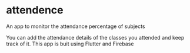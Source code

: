 # attendence

An app to monitor the attendance percentage of subjects

You can add the attendance details of the classes you attended and keep track of it.
This app is buit using Flutter and Firebase
